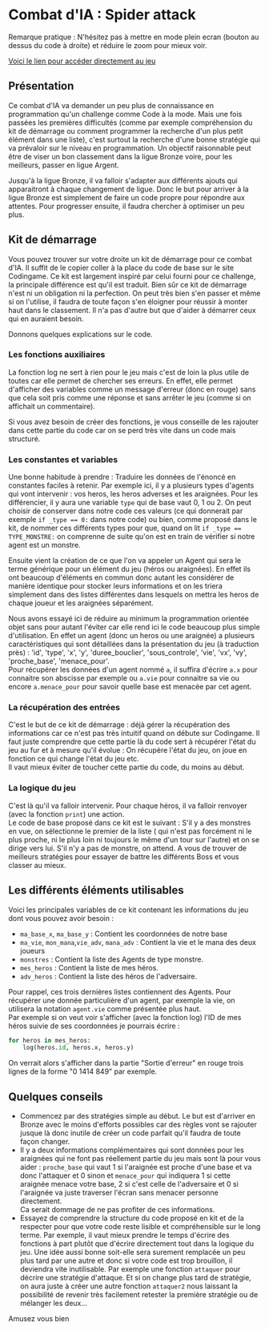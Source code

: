 # Combat d'IA : Spider attack

Remarque pratique : N'hésitez pas à mettre en mode plein ecran (bouton au dessus du code à droite) et réduire le zoom pour mieux voir.

[Voici le lien pour accéder directement au jeu](https://www.codingame.com/multiplayer/bot-programming/spring-challenge-2022)

## Présentation

Ce combat d'IA va demander un peu plus de connaissance en programmation qu'un challenge comme Code à la mode. Mais une fois passées les premières difficultés (comme par exemple compréhension du kit de démarrage ou comment programmer la recherche d'un plus petit élément dans une liste), c'est surtout la recherche d'une bonne stratégie qui va prévaloir sur le niveau en programmation.
Un objectif raisonnable peut être de viser un bon classement dans la ligue Bronze voire, pour les meilleurs, passer en ligue Argent.

Jusqu'à la ligue Bronze, il va falloir s'adapter aux différents ajouts qui apparaitront à chaque changement de ligue. Donc le but pour arriver à la ligue Bronze est simplement de faire un code propre pour répondre aux attentes. Pour progresser ensuite, il faudra chercher à optimiser un peu plus.

## Kit de démarrage

Vous pouvez trouver sur votre droite un kit de démarrage pour ce combat d'IA. Il suffit de le copier coller à la place du code de base sur le site Codingame. Ce kit est largement inspiré par celui fourni pour ce challenge, la principale différence est qu'il est traduit. Bien sûr ce kit de démarrage n'est ni un obligation ni la perfection. On peut très bien s'en passer et même si on l'utilise, il faudra de toute façon s'en éloigner pour réussir à monter haut dans le classement. Il n'a pas d'autre but que d'aider à démarrer ceux qui en auraient besoin.

Donnons quelques explications sur le code.

### Les fonctions auxiliaires

La fonction log ne sert à rien pour le jeu mais c'est de loin la plus utile de toutes car elle permet de chercher ses erreurs. En effet, elle permet d'afficher des variables comme un message d'erreur (donc en rouge) sans que cela soit pris comme une réponse et sans arrêter le jeu (comme si on affichait un commentaire).

Si vous avez besoin de créer des fonctions, je vous conseille de les rajouter dans cette partie du code car on se perd très vite dans un code mais structuré.

### Les constantes et variables

Une bonne habitude à prendre : Traduire les données de l'énoncé en constantes faciles à retenir. Par exemple ici, il y a plusieurs types d'agents qui vont intervenir : vos heros, les heros adverses et les araignées. Pour les différencier, il y aura une variable `type` qui de base vaut 0, 1 ou 2. On peut choisir de conserver dans notre code ces valeurs (ce qui donnerait par exemple `if _type == 0:` dans notre code) ou bien, comme proposé dans le kit, de nommer ces différents types pour que, quand on lit `if _type == TYPE_MONSTRE:` on comprenne de suite qu'on est en train de vérifier si notre agent est un monstre. 

Ensuite vient la création de ce que l'on va appeler un Agent qui sera le terme générique pour un élément du jeu (héros ou araignées). En effet ils ont beaucoup d'éléments en commun donc autant les considérer de manière identique pour stocker leurs informations et on les triera simplement dans  des listes différentes dans lesquels on mettra les heros de chaque joueur et les araignées séparément. 

Nous avons essayé ici de réduire au minimum la programmation orientée objet sans pour autant l'éviter car elle rend ici le code beaucoup plus simple d'utilisation. En effet un agent (donc un heros ou une araignée) a plusieurs caractéristiques qui sont détaillées dans la présentation du jeu (à traduction près) : 'id', 'type', 'x', 'y', 'duree_bouclier', 'sous_controle', 'vie', 'vx', 'vy', 'proche_base', 'menace_pour'.  
Pour récupérer les données d'un agent nommé `a`, il suffira d'écrire `a.x` pour connaitre son abscisse par exemple ou `a.vie` pour connaitre sa vie ou encore `a.menace_pour` pour savoir quelle base est menacée par cet agent.

### La récupération des entrées

C'est le but de ce kit de démarrage : déjà gérer la récupération des informations car ce n'est pas très intuitif quand on débute sur Codingame. Il faut juste comprendre que cette partie là du code sert à récupérer l'état du jeu au fur et à mesure qu'il évolue : On récupère l'état du jeu, on joue en fonction ce qui change l'état du jeu etc.  
Il vaut mieux éviter de toucher cette partie du code, du moins au début.

### La logique du jeu 

C'est là qu'il va falloir intervenir. Pour chaque héros, il va falloir renvoyer (avec la fonction `print`) une action.  
Le code de base proposé dans ce kit est le suivant : S'il y a des monstres en vue, on sélectionne le premier de la liste ( qui n'est pas forcément ni le plus proche, ni le plus loin ni toujours le même d'un tour sur l'autre) et on se dirige vers lui. S'il n'y a pas de monstre, on attend. A vous de trouver de meilleurs stratégies pour essayer de battre les différents Boss et vous classer au mieux.

## Les différents éléments utilisables 

Voici les principales variables de ce kit contenant les informations du jeu dont vous pouvez avoir besoin :

- `ma_base_x`, `ma_base_y` : Contient les coordonnées de notre base
- `ma_vie`, `mon_mana`,`vie_adv`, `mana_adv` : Contient la vie et le mana des deux joueurs
- `monstres` : Contient la liste des Agents de type monstre.
- `mes_heros` : Contient la liste de mes héros.
- `adv_heros` : Contient la liste des héros de l'adversaire.

Pour rappel, ces trois dernières listes contiennent des Agents. Pour récupérer une donnée particulière d'un agent, par exemple la vie, on utilisera la notation `agent.vie` comme présentée plus haut.  
Par exemple si on veut voir s'afficher (avec la fonction log) l'ID de mes héros suivie de ses coordonnées je pourrais écrire :
```python
for heros in mes_heros:
    log(heros.id, heros.x, heros.y)
```
On verrait alors s'afficher dans la partie "Sortie d'erreur" en rouge trois lignes de la forme "0 1414 849" par exemple.

## Quelques conseils

- Commencez par des stratégies simple au  début. Le but est d'arriver en Bronze avec le moins d'efforts possibles car des règles vont se rajouter jusque là donc inutile de créer un code parfait qu'il faudra de toute façon changer.
- Il y a deux informations complémentaires qui sont données pour les araignées qui ne font pas réellement partie du jeu mais sont là pour vous aider : `proche_base` qui vaut 1 si l'araignée est proche d'une base et va donc l'attaquer et 0 sinon et `menace_pour` qui indiquera 1 si cette araignée menace votre base, 2 si c'est celle de l'adversaire et 0 si l'araignée va juste traverser l'écran sans menacer personne directement.  
Ca serait dommage de ne pas profiter de ces informations.
- Essayez de comprendre la structure du code proposé en kit et de la respecter pour que votre code reste lisible et compréhensible sur le long terme. Par exemple, il vaut mieux prendre le temps d'écrire des fonctions à part plutôt que d'écrire directement tout dans la logique du jeu. Une idée aussi bonne soit-elle sera surement remplacée un peu plus tard par une autre et donc si votre code est trop brouillon, il deviendra vite inutilisable. Par exemple une fonction `attaquer` pour décrire une stratégie d'attaque. Et si on change plus tard de stratégie, on aura juste à créer une autre fonction `attaquer2` nous laissant la possibilité de revenir très facilement retester la première stratégie ou de mélanger les deux...

Amusez vous bien
